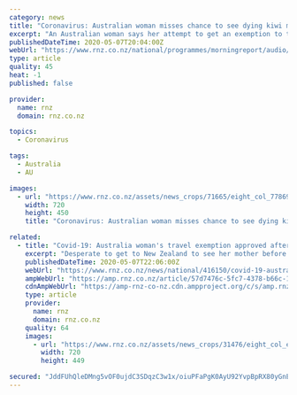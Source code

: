 ```yaml
---
category: news
title: "Coronavirus: Australian woman misses chance to see dying kiwi mum"
excerpt: "An Australian woman says her attempt to get an exemption to the New Zealand travel ban so she could visit her dying mother has left her feeling distraught and disrespected. The Sydney resident applied for the exemption on humanitarian grounds on 1 April,"
publishedDateTime: 2020-05-07T20:04:00Z
webUrl: "https://www.rnz.co.nz/national/programmes/morningreport/audio/2018745643/coronavirus-australian-woman-misses-chance-to-see-dying-kiwi-mum"
type: article
quality: 45
heat: -1
published: false

provider:
  name: rnz
  domain: rnz.co.nz

topics:
  - Coronavirus

tags:
  - Australia
  - AU

images:
  - url: "https://www.rnz.co.nz/assets/news_crops/71665/eight_col_77869283_l.jpg?1545081024"
    width: 720
    height: 450
    title: "Coronavirus: Australian woman misses chance to see dying kiwi mum"

related:
  - title: "Covid-19: Australia woman's travel exemption approved after Kiwi mum dies"
    excerpt: "Desperate to get to New Zealand to see her mother before she died, a woman applied for an exemption to the travel ban but it took too long."
    publishedDateTime: 2020-05-07T22:06:00Z
    webUrl: "https://www.rnz.co.nz/news/national/416150/covid-19-australia-woman-s-travel-exemption-approved-after-kiwi-mum-dies"
    ampWebUrl: "https://amp.rnz.co.nz/article/57d7476c-5fc7-4378-b66c-1b468bcecee8"
    cdnAmpWebUrl: "https://amp-rnz-co-nz.cdn.ampproject.org/c/s/amp.rnz.co.nz/article/57d7476c-5fc7-4378-b66c-1b468bcecee8"
    type: article
    provider:
      name: rnz
      domain: rnz.co.nz
    quality: 64
    images:
      - url: "https://www.rnz.co.nz/assets/news_crops/31476/eight_col_eight_col_TP_Immigrants.jpg?1530835897"
        width: 720
        height: 449

secured: "JddFUhQleDMng5vOF0ujdC3SDqzC3w1x/oiuPFaPgK0AyU92YvpBpRX80yGnEcHe1ve/TIY4Vv222qZh+GUbYeM25cft00PFuHJ46HQqryQUJZ68FU4/HMFB7RIJAUpdRgk/COilQ6cy08jqy6xhpYuC81uvEGiC+qA5tTl0kHI30lejtaljRh1kY0203wIkxIKXyCChfoNfg7xvOuL0Mt5r8/bVa4pdSJgT8V0CzwdEJxgU3EpJrviqNoBO3AdwPM1X3xuVRY0dgxklEoSK2VoFbENVul0N7WIej9WvV56i/6C9sdssXIYeSe57lx1D;Lrjuey/y6htAmWNnkAyj6w=="
---
```


